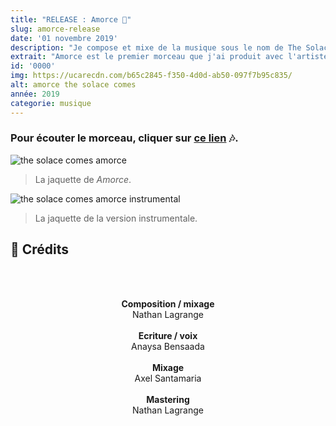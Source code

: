 ```yaml
---
title: "RELEASE : Amorce 🦎"
slug: amorce-release
date: '01 novembre 2019'
description: "Je compose et mixe de la musique sous le nom de The Solace Comes. Amorce est le premier morceau que j'ai produit, avec l'artiste Anaysa. Un morceau dans le style French pop avec mes principales influences (Daft Punk, Madeon, ...) et des sonorités trap. Le morceau est disponible sur toutes les plateformes de streaming et en téléchargement sur Bandcamp."
extrait: "Amorce est le premier morceau que j'ai produit avec l'artiste Anaysa. Disponible sur toutes les plateformes de streaming."
id: '0000'
img: https://ucarecdn.com/b65c2845-f350-4d0d-ab50-097f7b95c835/
alt: amorce the solace comes
année: 2019
categorie: musique
---
```


### <b>Pour écouter le morceau, cliquer sur [ce lien](https://li.sten.to/amorce) 🎶.</b>

<div class="sep-50"></div>

![the solace comes amorce](https://i.imgur.com/eGwXoFT.jpg)
>La jaquette de <i>Amorce</i>.

<div class="sep-50"></div>

![the solace comes amorce instrumental](https://i.imgur.com/pSc4Z2L.jpg)
>La jaquette de la version instrumentale.

<div class="sep-50"></div>

## 📃 Crédits

<br><br>
<p style="text-align: center">
<b>Composition / mixage</b>
<br> 
Nathan Lagrange
<br><br> 
<b>Ecriture / voix</b>
<br> 
Anaysa Bensaada
<br><br> 
<b>Mixage</b>
<br> 
Axel Santamaria
<br><br> 
<b>Mastering</b>
<br>
Nathan Lagrange
</p>
